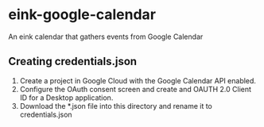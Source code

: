 # eink-google-calendar
An eink calendar that gathers events from Google Calendar

## Creating credentials.json
1. Create a project in Google Cloud with the Google Calendar API enabled. 
2. Configure the OAuth consent screen and create and OAUTH 2.0 Client ID for a Desktop application. 
3. Download the *.json file into this directory and rename it to credentials.json